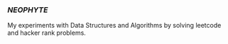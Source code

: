 ### _NEOPHYTE_

My experiments with Data Structures and Algorithms by solving leetcode and hacker rank problems.
